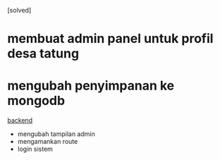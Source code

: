 [solved]
# membuat admin panel untuk profil desa tatung 
# mengubah penyimpanan ke mongodb 

[backend](planning)
* mengubah tampilan admin
* mengamankan route
* login sistem 
